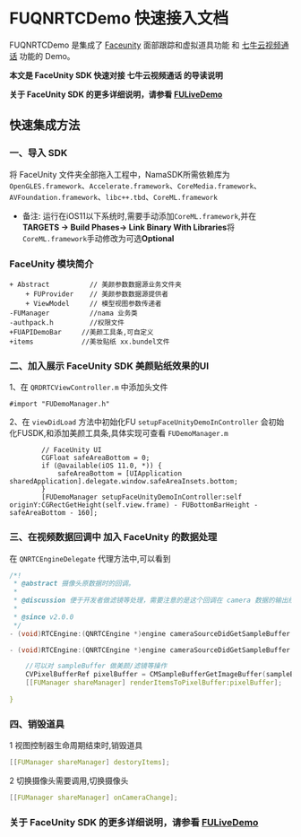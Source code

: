 # FUQNRTCDemo 快速接入文档

FUQNRTCDemo 是集成了 [Faceunity](https://github.com/Faceunity/FULiveDemo) 面部跟踪和虚拟道具功能 和 [七牛云视频通话](https://github.com/pili-engineering/QNRTC-iOS) 功能的 Demo。

**本文是 FaceUnity SDK  快速对接 七牛云视频通话 的导读说明**

**关于  FaceUnity SDK 的更多详细说明，请参看 [FULiveDemo](https://github.com/Faceunity/FULiveDemo)**

## 快速集成方法

### 一、导入 SDK

将  FaceUnity  文件夹全部拖入工程中，NamaSDK所需依赖库为 `OpenGLES.framework`、`Accelerate.framework`、`CoreMedia.framework`、`AVFoundation.framework`、`libc++.tbd`、`CoreML.framework`

- 备注: 运行在iOS11以下系统时,需要手动添加`CoreML.framework`,并在**TARGETS -> Build Phases-> Link Binary With Libraries**将`CoreML.framework`手动修改为可选**Optional**

### FaceUnity 模块简介

```objc
+ Abstract          // 美颜参数数据源业务文件夹
    + FUProvider    // 美颜参数数据源提供者
    + ViewModel     // 模型视图参数传递者
-FUManager          //nama 业务类
-authpack.h         //权限文件  
+FUAPIDemoBar     //美颜工具条,可自定义
+items            //美妆贴纸 xx.bundel文件

```

### 二、加入展示 FaceUnity SDK 美颜贴纸效果的UI

1、在 `QRDRTCViewController.m` 中添加头文件

```objc
#import "FUDemoManager.h"
```

2、在 `viewDidLoad` 方法中初始化FU `setupFaceUnityDemoInController` 会初始化FUSDK,和添加美颜工具条,具体实现可查看 `FUDemoManager.m`

```objc
        // FaceUnity UI
        CGFloat safeAreaBottom = 0;
        if (@available(iOS 11.0, *)) {
            safeAreaBottom = [UIApplication sharedApplication].delegate.window.safeAreaInsets.bottom;
        }
        [FUDemoManager setupFaceUnityDemoInController:self originY:CGRectGetHeight(self.view.frame) - FUBottomBarHeight - safeAreaBottom - 160];
```

### 三、在视频数据回调中 加入 FaceUnity  的数据处理

在 `QNRTCEngineDelegate` 代理方法中,可以看到
```C
/*!
 * @abstract 摄像头原数据时的回调。
 *
 * @discussion 便于开发者做滤镜等处理，需要注意的是这个回调在 camera 数据的输出线程，请不要做过于耗时的操作，否则可能会导致编码帧率下降。
 *
 * @since v2.0.0
 */
- (void)RTCEngine:(QNRTCEngine *)engine cameraSourceDidGetSampleBuffer:(CMSampleBufferRef)sampleBuffer;
```
```C
- (void)RTCEngine:(QNRTCEngine *)engine cameraSourceDidGetSampleBuffer:(CMSampleBufferRef)sampleBuffer{

    //可以对 sampleBuffer 做美颜/滤镜等操作
    CVPixelBufferRef pixelBuffer = CMSampleBufferGetImageBuffer(sampleBuffer) ;
    [[FUManager shareManager] renderItemsToPixelBuffer:pixelBuffer];
    
}
```

### 四、销毁道具

1 视图控制器生命周期结束时,销毁道具
```C
[[FUManager shareManager] destoryItems];
```

2 切换摄像头需要调用,切换摄像头
```C
[[FUManager shareManager] onCameraChange];
```

### 关于 FaceUnity SDK 的更多详细说明，请参看 [FULiveDemo](https://github.com/Faceunity/FULiveDemo)
